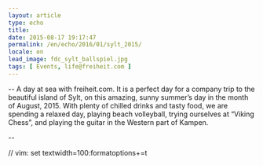 ```yaml
---
layout: article
type: echo
title:
date: 2015-08-17 19:17:47
permalink: /en/echo/2016/01/sylt_2015/
locale: en
lead_image: fdc_sylt_ballspiel.jpg
tags: [ Events, life@freiheit.com ]
---
```



--
A day at sea with freiheit.com. It is a perfect day for a company trip to the beautiful island of Sylt, on this amazing, sunny summer’s day in the month of August, 2015. With plenty of chilled drinks and tasty food, we are spending a relaxed day, playing beach volleyball, trying ourselves at “Viking Chess”, and playing the guitar in the Western part of Kampen. 

--

// vim: set textwidth=100:formatoptions+=t
